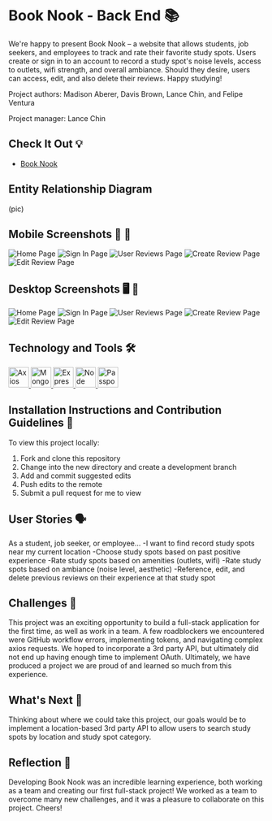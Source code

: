 # Book Nook - Back End 📚
We're happy to present Book Nook – a website that allows students, job seekers, and employees to track and rate their favorite study spots. Users create or sign in to an account to record a study spot's noise levels, access to outlets, wifi strength, and overall ambiance. Should they desire, users can access, edit, and also delete their reviews. Happy studying!

Project authors: Madison Aberer, Davis Brown, Lance Chin, and Felipe Ventura

Project manager: Lance Chin

## Check It Out 💡 
- [Book Nook](https://book-nooks.netlify.app/) 

## Entity Relationship Diagram
(pic)

## Mobile Screenshots 📱 📸
![Home Page](pic)
![Sign In Page](pic)
![User Reviews Page](pic)
![Create Review Page](pic)
![Edit Review Page](pic)

## Desktop Screenshots 🖥 📸
![Home Page](pic)
![Sign In Page](pic)
![User Reviews Page](pic)
![Create Review Page](pic)
![Edit Review Page](pic)

## Technology and Tools 🛠
<p align="left">
    <a target="_blank" href="https://axios-http.com/docs/intro"> <img src="https://upload.wikimedia.org/wikipedia/commons/thumb/d/d1/Axios_%28computer_library%29_logo.svg/1280px-Axios_%28computer_library%29_logo.svg.png" alt="Axios Icon" height="40"/>
    </a> 
    <a target="_blank" href="https://www.mongodb.com/cloud/atlas/lp/dcp?utm_content=rlsapostreg&utm_source=google&utm_campaign=gs_americas_uscan_search_brand_dsa_atlas_desktop_rlsa_postreg&utm_term=&utm_medium=cpc_paid_search&utm_ad=&utm_ad_campaign_id=14383025495&adgroup=129270225314&gclid=Cj0KCQjwrs2XBhDjARIsAHVymmQzK47SyyYgIEaSX-QCD6At0wqdnFhu8yFe-AIkhVKdQN7TWPj2rJoaAsdJEALw_wcB"><img src="https://upload.wikimedia.org/wikipedia/commons/thumb/9/93/MongoDB_Logo.svg/2560px-MongoDB_Logo.svg.png" alt="MongoDB Icon" height="40"/>
    </a>
    <a target="_blank" href="https://expressjs.com/"> <img src="https://expressjs.com/images/express-facebook-share.png" alt="Express Icon" height="40"/>
    </a> 
    <a target="_blank" href="https://nodejs.org/en/" > <img src="image.png" alt="Node Icon" height="40"/>
    </a>
    <a target="_blank" href="https://www.passportjs.org/"> <img src="https://image.emojipng.com/682/6167682.jpg" alt="Passport Icon" height="40"/>
    </a> 
</p>

## Installation Instructions and Contribution Guidelines 📲
To view this project locally:
1. Fork and clone this repository
2. Change into the new directory and create a development branch 
3. Add and commit suggested edits
4. Push edits to the remote
5. Submit a pull request for me to view

## User Stories 🗣
As a student, job seeker, or employee...
-I want to find record study spots near my current location
-Choose study spots based on past positive experience
-Rate study spots based on amenities (outlets, wifi)
-Rate study spots based on ambiance (noise level, aesthetic)
-Reference, edit, and delete previous reviews on their experience at that study spot

## Challenges 💪
This project was an exciting opportunity to build a full-stack application for the first time, as well as work in a team. A few roadblockers we encountered were GitHub workflow errors, implementing tokens, and navigating complex axios requests. We hoped to incorporate a 3rd party API, but ultimately did not end up having enough time to implement OAuth. Ultimately, we have produced a project we are proud of and learned so much from this experience.

## What's Next 🏁
Thinking about where we could take this project, our goals would be to implement a location-based 3rd party API to allow users to search study spots by location and study spot category.

## Reflection 🙌
Developing Book Nook was an incredible learning experience, both working as a team and creating our first full-stack project! We worked as a team to overcome many new challenges, and it was a pleasure to collaborate on this project. Cheers!
